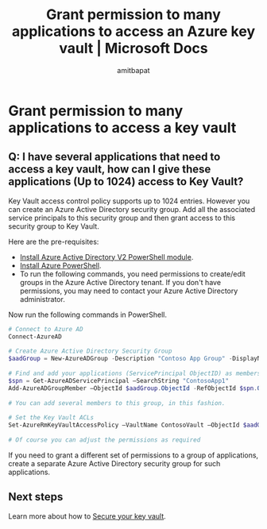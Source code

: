 ﻿---
title: Grant permission to many applications to access an Azure key vault | Microsoft Docs
description: Learn how to grant permission to many applications to access a key vault
services: key-vault
documentationcenter: ''
author: amitbapat
manager: mbaldwin
tags: azure-resource-manager

ms.assetid: 785d4e40-fb7b-485a-8cbc-d9c8c87708e6
ms.service: key-vault
ms.workload: identity
ms.tgt_pltfrm: na
ms.devlang: na
ms.topic: conceptual
ms.date: 12/01/2016
ms.author: ambapat

---
# Grant permission to many applications to access a key vault

## Q: I have several applications that need to access a key vault, how can I give these applications (Up to 1024) access to Key Vault?

Key Vault access control policy supports up to 1024 entries. However you can create an Azure Active Directory security group. Add all the associated service principals to this security group and then grant access to this security group to Key Vault.

Here are the pre-requisites:
* [Install Azure Active Directory V2 PowerShell module](https://www.powershellgallery.com/packages/AzureAD).
* [Install Azure PowerShell](/powershell/azure/overview).
* To run the following commands, you need permissions to create/edit groups in the Azure Active Directory tenant. If you don't have permissions, you may need to contact your Azure Active Directory administrator.

Now run the following commands in PowerShell.

```powershell
# Connect to Azure AD 
Connect-AzureAD 
 
# Create Azure Active Directory Security Group 
$aadGroup = New-AzureADGroup -Description "Contoso App Group" -DisplayName "ContosoAppGroup" -MailEnabled 0 -MailNickName none -SecurityEnabled 1 
 
# Find and add your applications (ServicePrincipal ObjectID) as members to this group 
$spn = Get-AzureADServicePrincipal –SearchString "ContosoApp1" 
Add-AzureADGroupMember –ObjectId $aadGroup.ObjectId -RefObjectId $spn.ObjectId 
 
# You can add several members to this group, in this fashion. 
 
# Set the Key Vault ACLs 
Set-AzureRmKeyVaultAccessPolicy –VaultName ContosoVault –ObjectId $aadGroup.ObjectId -PermissionsToKeys all –PermissionsToSecrets all –PermissionsToCertificates all 
 
# Of course you can adjust the permissions as required 
```

If you need to grant a different set of permissions to a group of applications, create a separate Azure Active Directory security group for such applications.

## Next steps

Learn more about how to [Secure your key vault](key-vault-secure-your-key-vault.md).
